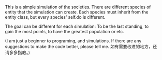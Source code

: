 This is a simple simulation of the societies.
There are different species of entity that the simulation can create.
Each species must inherit from the entity class, but every species' self.do is different. 

The goal can be different for each simulation: To be the last standing, to gain the most points, to have the greatest population or etc.

(I am just a beginner to programing, and simulations. If there are any suggestions to make the code better, please tell me. 如有需要改进的地方，还请多多指教。)